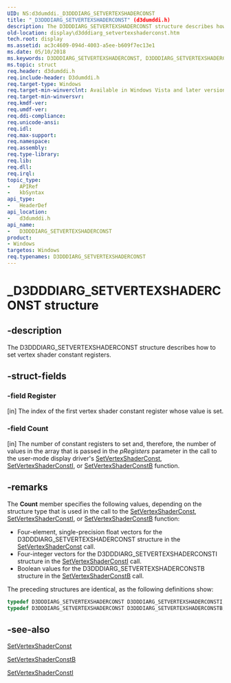 ```yaml
---
UID: NS:d3dumddi._D3DDDIARG_SETVERTEXSHADERCONST
title: "_D3DDDIARG_SETVERTEXSHADERCONST" (d3dumddi.h)
description: The D3DDDIARG_SETVERTEXSHADERCONST structure describes how to set vertex shader constant registers.
old-location: display\d3dddiarg_setvertexshaderconst.htm
tech.root: display
ms.assetid: ac3c4609-094d-4003-a5ee-b609f7ec13e1
ms.date: 05/10/2018
ms.keywords: D3DDDIARG_SETVERTEXSHADERCONST, D3DDDIARG_SETVERTEXSHADERCONST structure [Display Devices], D3DDDIARG_SETVERTEXSHADERCONSTB, D3DDDIARG_SETVERTEXSHADERCONSTI, UMDisplayDriver_param_Structs_1d6878e5-ecbe-493c-bcbc-58eabc4b0972.xml, _D3DDDIARG_SETVERTEXSHADERCONST, d3dumddi/D3DDDIARG_SETVERTEXSHADERCONST, display.d3dddiarg_setvertexshaderconst
ms.topic: struct
req.header: d3dumddi.h
req.include-header: D3dumddi.h
req.target-type: Windows
req.target-min-winverclnt: Available in Windows Vista and later versions of the Windows operating systems.
req.target-min-winversvr: 
req.kmdf-ver: 
req.umdf-ver: 
req.ddi-compliance: 
req.unicode-ansi: 
req.idl: 
req.max-support: 
req.namespace: 
req.assembly: 
req.type-library: 
req.lib: 
req.dll: 
req.irql: 
topic_type:
-	APIRef
-	kbSyntax
api_type:
-	HeaderDef
api_location:
-	d3dumddi.h
api_name:
-	D3DDDIARG_SETVERTEXSHADERCONST
product:
- Windows
targetos: Windows
req.typenames: D3DDDIARG_SETVERTEXSHADERCONST
---
```


# _D3DDDIARG_SETVERTEXSHADERCONST structure


## -description


The D3DDDIARG_SETVERTEXSHADERCONST structure describes how to set vertex shader constant registers. 


## -struct-fields




### -field Register

[in] The index of the first vertex shader constant register whose value is set.


### -field Count

[in] The number of constant registers to set and, therefore, the number of values in the array that is passed in the <i>pRegisters</i> parameter in the call to the user-mode display driver's <a href="https://msdn.microsoft.com/2dbde343-b10a-4357-a2b7-d6b1b1b868f2">SetVertexShaderConst</a>, <a href="https://msdn.microsoft.com/c245cfbd-0368-4a49-96a7-ac4cd14e2f5a">SetVertexShaderConstI</a>, or <a href="https://msdn.microsoft.com/41ca823e-4370-4cba-9129-067e25a43a69">SetVertexShaderConstB</a> function.


## -remarks



The <b>Count</b> member specifies the following values, depending on the structure type that is used in the call to the <a href="https://msdn.microsoft.com/2dbde343-b10a-4357-a2b7-d6b1b1b868f2">SetVertexShaderConst</a>, <a href="https://msdn.microsoft.com/c245cfbd-0368-4a49-96a7-ac4cd14e2f5a">SetVertexShaderConstI</a>, or <a href="https://msdn.microsoft.com/41ca823e-4370-4cba-9129-067e25a43a69">SetVertexShaderConstB</a> function: 

<ul>
<li>
Four-element, single-precision float vectors for the D3DDDIARG_SETVERTEXSHADERCONST structure in the <a href="https://msdn.microsoft.com/2dbde343-b10a-4357-a2b7-d6b1b1b868f2">SetVertexShaderConst</a> call.

</li>
<li>
Four-integer vectors for the D3DDDIARG_SETVERTEXSHADERCONSTI structure in the <a href="https://msdn.microsoft.com/c245cfbd-0368-4a49-96a7-ac4cd14e2f5a">SetVertexShaderConstI</a> call.

</li>
<li>
Boolean values for the D3DDDIARG_SETVERTEXSHADERCONSTB structure in the <a href="https://msdn.microsoft.com/41ca823e-4370-4cba-9129-067e25a43a69">SetVertexShaderConstB</a> call.

</li>
</ul>
The preceding structures are identical, as the following definitions show:

```cpp
typedef D3DDDIARG_SETVERTEXSHADERCONST D3DDDIARG_SETVERTEXSHADERCONSTI;
typedef D3DDDIARG_SETVERTEXSHADERCONST D3DDDIARG_SETVERTEXSHADERCONSTB;
```

## -see-also




<a href="https://msdn.microsoft.com/2dbde343-b10a-4357-a2b7-d6b1b1b868f2">SetVertexShaderConst</a>



<a href="https://msdn.microsoft.com/41ca823e-4370-4cba-9129-067e25a43a69">SetVertexShaderConstB</a>



<a href="https://msdn.microsoft.com/c245cfbd-0368-4a49-96a7-ac4cd14e2f5a">SetVertexShaderConstI</a>
 

 

